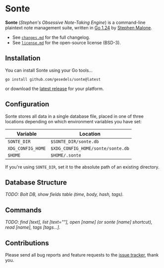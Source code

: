 # Sonte

**Sonte** (*Stephen's Obsessive Note-Taking Engine*) is a command-line plaintext note management suite, written in [Go 1.24][go] by [Stephen Malone][sm].

- See [`changes.md`][ch] for the full changelog.
- See [`license.md`][li] for the open-source license (BSD-3).

## Installation

You can install Sonte using your Go tools...

```
go install github.com/gesedels/sonte@latest
```

or download the [latest release][lr] for your platform.

## Configuration

Sonte stores all data in a single database file, placed in one of three locations depending on which environment variables you have set:

Variable          | Location
----------------- | --------
`SONTE_DIR`       | `$SONTE_DIR/sonte.db`
`XDG_CONFIG_HOME` | `$XDG_CONFIG_HOME/sonte/sonte.db`
`$HOME`           | `$HOME/.sonte`

If you're using `SONTE_DIR`, set it to the absolute path of an existing directory.

## Database Structure

*TODO: Bolt DB, show fields table (time, body, hash, tags).*

## Commands

*TODO: find [text], list [text=""], open [name] (or sonte [name] shortcut), read [name], tags [tags...].*

## Contributions

Please send all bug reports and feature requests to the [issue tracker][it], thank you.

[ch]: https://github.com/gesedels/sonte/blob/main/changes.md
[li]: https://github.com/gesedels/sonte/blob/main/license.md
[go]: https://go.dev/doc/go1.24
[it]: https://github.com/gesedels/sonte/issues
[lr]: https://github.com/gesedels/sonte/releases/latest
[sm]: https://github.com/gesedels
